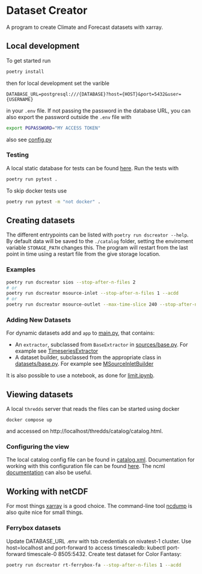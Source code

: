 # Dataset Creator

A program to create Climate and Forecast datasets with xarray.

## Local development

To get started run

```bash
poetry install
```

then for local development set the varible

```.env
DATABASE_URL=postgresql:///{DATABASE}?host={HOST}&port=5432&user={USERNAME}
```

in your `.env` file. If not passing the password in the database URL, you can also export the password outside the `.env` file with

```bash
export PGPASSWORD="MY ACCESS TOKEN"
```

also see [config.py](./dscreator/config.py)

### Testing

A local static database for tests can be found [here](./tests/data/README.md). Run the tests with

```bash
poetry run pytest .
```

To skip docker tests use

```bash
poetry run pytest -m "not docker" .
```

## Creating datasets

The different entrypoints can be listed with `poetry run dscreator --help`. By default data will be saved to the `./catalog` folder, setting the enviroment variable `STORAGE_PATH` changes this. The program will restart from the last point in time using a restart file from the give storage location.

### Examples

```bash
poetry run dscreator sios --stop-after-n-files 2
# or
poetry run dscreator msource-inlet --stop-after-n-files 1 --acdd
# or
poetry run dscreator msource-outlet --max-time-slice 240 --stop-after-n-files 2 --acdd
```

### Adding New Datasets

For dynamic datasets add and `app` to [main.py](./dscreator/main.py), that contains:

- An `extractor`, subclassed from `BaseExtractor` in [sources/base.py](./dscreator/sources/base.py). For example see [TimeseriesExtractor](./dscreator/sources/odm2/extractor.py)
- A dataset builder, subclassed from the appropriate class in [datasets/base.py](./dscreator/datasets/base.py). For example see [MSourceInletBuilder](./dscreator/datasets/timeseries/msource.py)

It is also possible to use a notebook, as done for [limit.ipynb](./notebooks/limits.ipynb).

## Viewing datasets

A local `thredds` server that reads the files can be started using docker

```base
docker compose up
```

and accessed on http://localhost/thredds/catalog/catalog.html.

### Configuring the view

The local catalog config file can be found in [catalog.xml](./catalog/catalog.xml). Documentation for working with this configuration file can be found [here](https://docs.unidata.ucar.edu/tds/current/userguide/basic_config_catalog.html). The ncml [documentation](https://docs.unidata.ucar.edu/netcdf-java/current/userguide/basic_ncml_tutorial.html) can also be useful.

## Working with netCDF

For most things [xarray](https://docs.xarray.dev/en/stable/) is a good choice. The command-line tool [ncdump](https://www.unidata.ucar.edu/software/netcdf/workshops/2011/utilities/Ncdump.html) is also quite nice for small things.

### Ferrybox datasets

Update DATABASE_URL .env with tsb credentials on nivatest-1 cluster. Use host=localhost and
port-forward to access timescaledb: kubectl port-forward timescale-0 8505:5432.
Create test dataset for Color Fantasy:

```bash
poetry run dscreator rt-ferrybox-fa --stop-after-n-files 1 --acdd
```
